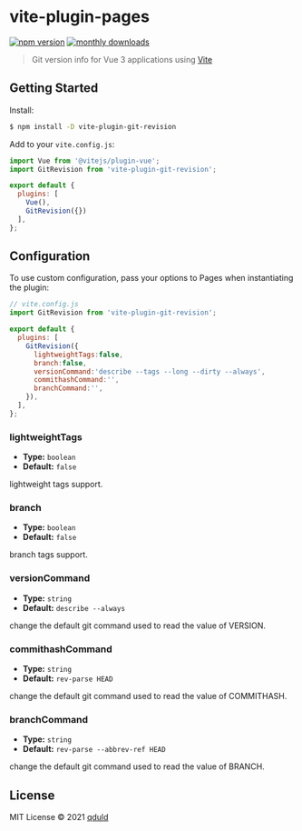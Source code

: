 # vite-plugin-pages

[![npm version](https://badgen.net/npm/v/vite-plugin-git-revision)](https://www.npmjs.com/package/vite-plugin-git-revision)
[![monthly downloads](https://badgen.net/npm/dm/vite-plugin-git-revision)](https://www.npmjs.com/package/vite-plugin-git-revision)

> Git version info for Vue 3 applications using [Vite](https://github.com/vitejs/vite)

## Getting Started

Install:

```bash
$ npm install -D vite-plugin-git-revision
```

Add to your `vite.config.js`:

```js
import Vue from '@vitejs/plugin-vue';
import GitRevision from 'vite-plugin-git-revision';

export default {
  plugins: [
    Vue(), 
    GitRevision({})
  ],
};
```
## Configuration

To use custom configuration, pass your options to Pages when instantiating the plugin:

```js
// vite.config.js
import GitRevision from 'vite-plugin-git-revision';

export default {
  plugins: [
    GitRevision({
      lightweightTags:false,
      branch:false,
      versionCommand:'describe --tags --long --dirty --always',
      commithashCommand:'',
      branchCommand:'',
    }),
  ],
};
```

### lightweightTags

- **Type:** `boolean`
- **Default:** `false`

lightweight tags support.

### branch

- **Type:** `boolean`
- **Default:** `false`

branch tags support.

### versionCommand

- **Type:** `string`
- **Default:** `describe --always`

change the default git command used to read the value of VERSION.

### commithashCommand

- **Type:** `string`
- **Default:** `rev-parse HEAD`

change the default git command used to read the value of COMMITHASH.

### branchCommand

- **Type:** `string`
- **Default:** `rev-parse --abbrev-ref HEAD`

change the default git command used to read the value of BRANCH.

## License

MIT License © 2021 [qduld](https://github.com/qduld)
